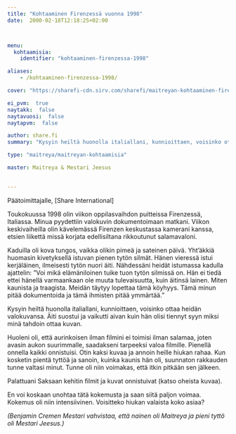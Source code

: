 ```yaml
---
title: "Kohtaaminen Firenzessä vuonna 1998"
date:  2000-02-18T12:18:25+02:00



menu:
  kohtaamisia:
    identifier: "kohtaaminen-firenzessa-1998"

aliases:
    - /kohtaaminen-firenzessa-1998/

cover: "https://sharefi-cdn.sirv.com/sharefi/maitreyan-kohtaaminen-firenzessa-1998.jpg"

ei_pvm:  true
naytakk:  false
naytavuosi:  false
naytapvm:  false

author: share.fi
summary: "Kysyin heiltä huonolla italiallani, kunnioittaen, voisinko ottaa heidän valokuvansa. Äiti suostui ja vaikutti aivan kuin hän olisi tiennyt syyn miksi minä tahdoin ottaa kuvan."

type: "maitreya/maitreyan-kohtaamisia"

master: Maitreya & Mestari Jeesus

 
---
```

<p>Päätoimittajalle, [Share International]</p>
<p>Toukokuussa 1998 olin viikon oppilasvaihdon puitteissa Firenzessä, Italiassa. Minua pyydettiin valokuvin dokumentoimaan matkani. Viikon keskivaiheilla olin kävelemässä Firenzen keskustassa kamerani kanssa, etsien liikettä missä korjata edellisiltana rikkoutunut salamavaloni.</p>
<p>Kaduilla oli kova tungos, vaikka olikin pimeä ja sateinen päivä. Yht’äkkiä huomasin kivetyksellä istuvan pienen tytön silmät. Hänen vieressä istui kerjäläinen, ilmeisesti tytön nuori äiti. Nähdessäni heidät istumassa kadulla ajattelin: ”Voi mikä elämäniloinen tuike tuon tytön silmissä on. Hän ei tiedä ettei hänellä varmaankaan ole muuta tulevaisuutta, kuin äitinsä lainen. Miten kaunista ja traagista. Meidän täytyy lopettaa tämä köyhyys. Tämä minun pitää dokumentoida ja tämä ihmisten pitää ymmärtää.”</p>
<p>Kysyin heiltä huonolla italiallani, kunnioittaen, voisinko ottaa heidän valokuvansa. Äiti suostui ja vaikutti aivan kuin hän olisi tiennyt syyn miksi minä tahdoin ottaa kuvan.</p>
<p>Huoleni oli, että aurinkoisen ilman filmini ei toimisi ilman salamaa, joten avasin aukon suurimmalle, saadakseni tarpeeksi valoa filmille. Pienellä onnella kaikki onnistuisi. Otin kaksi kuvaa ja annoin heille hiukan rahaa. Kun kosketin pientä tyttöä ja sanoin, kuinka kaunis hän oli, suunnaton rakkauden tunne valtasi minut. Tunne oli niin voimakas, että itkin pitkään sen jälkeen.</p>
<p>Palattuani Saksaan kehitin filmit ja kuvat onnistuivat (katso oheista kuvaa).</p>
<p>En voi koskaan unohtaa tätä kokemusta ja saan siitä paljon voimaa. Kokemus oli niin intensiivinen. Voisitteko hiukan valaista koko asiaa?</p>
<p><em>(Benjamin Cremen Mestari vahvistaa, että nainen oli Maitreya ja pieni tyttö oli Mestari Jeesus.)</em>